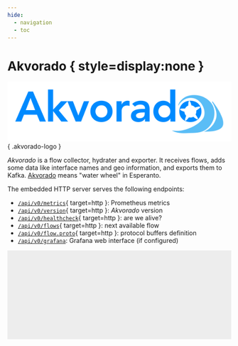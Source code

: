 ```yaml
---
hide:
  - navigation
  - toc
---
```


# Akvorado { style=display:none }

![](assets/images/akvorado.svg){ .akvorado-logo }

*Akvorado* is a flow collector, hydrater and exporter. It receives
flows, adds some data like interface names and geo information, and
exports them to Kafka. [Akvorado][] means "water wheel" in Esperanto.

[Akvorado]: https://eo.wikipedia.org/wiki/Akvorado

<!-- The documentation is expected to be browsed inside Akvorado itself -->

The embedded HTTP server serves the following endpoints:

- [`/api/v0/metrics`](/api/v0/metrics){ target=http }: Prometheus metrics
- [`/api/v0/version`](/api/v0/version){ target=http }: *Akvorado* version
- [`/api/v0/healthcheck`](/api/v0/healthcheck){ target=http }: are we alive?
- [`/api/v0/flows`](/api/v0/flows?limit=1){ target=http }: next available flow
- [`/api/v0/flow.proto`](/api/v0/flow.proto){ target=http }: protocol buffers definition
- [`/api/v0/grafana`](/api/v0/grafana): Grafana web interface (if configured)

<iframe name="http" style="width: 100%; height: 200px; border: 0; background-color: #1111"></iframe>
